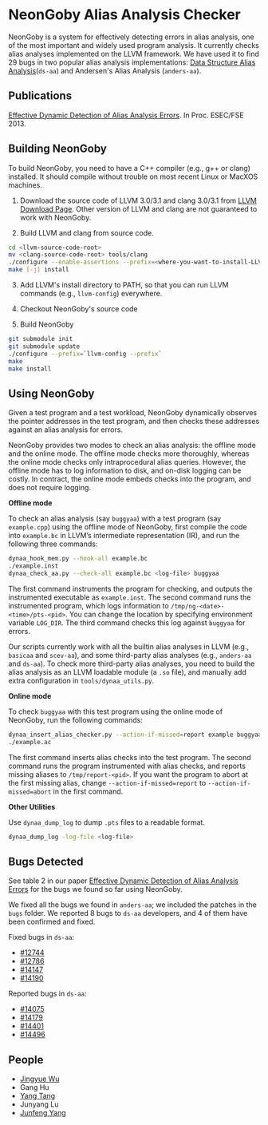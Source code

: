NeonGoby Alias Analysis Checker
===============================

NeonGoby is a system for effectively detecting errors in alias analysis, one of
the most important and widely used program analysis. It currently checks alias
analyses implemented on the LLVM framework. We have used it to find 29 bugs in
two popular alias analysis implementations: [Data Structure Alias
Analysis](http://llvm.org/docs/AliasAnalysis.html#the-ds-aa-pass)(`ds-aa`)
and Andersen's Alias Analysis (`anders-aa`).

Publications
------------

[Effective Dynamic Detection of Alias Analysis
Errors](http://www.cs.columbia.edu/~jingyue/docs/wu-fse13.pdf). In Proc.
ESEC/FSE 2013.

Building NeonGoby
-----------------

To build NeonGoby, you need to have a C++ compiler (e.g., g++ or clang)
installed. It should compile without trouble on most recent Linux or MacXOS
machines.

1. Download the source code of LLVM 3.0/3.1 and clang 3.0/3.1 from
   [LLVM Download Page](http://llvm.org/releases/download.html). Other version
of LLVM and clang are not guaranteed to work with NeonGoby.

2. Build LLVM and clang from source code.
```bash
cd <llvm-source-code-root>
mv <clang-source-code-root> tools/clang
./configure --enable-assertions --prefix=<where-you-want-to-install-LLVM>
make [-j] install
```

3. Add LLVM's install directory to PATH, so that you can run LLVM commands
   (e.g., `llvm-config`) everywhere.

4. Checkout NeonGoby's source code

5. Build NeonGoby
```bash
git submodule init
git submodule update
./configure --prefix=`llvm-config --prefix`
make
make install
```

Using NeonGoby
----------------

Given a test program and a test workload, NeonGoby dynamically observes the
pointer addresses in the test program, and then checks these addresses against
an alias analysis for errors.

NeonGoby provides two modes to check an alias analysis: the offline mode and the
online mode. The offline mode checks more thoroughly, whereas the online mode
checks only intraprocedural alias queries. However, the offline mode has to log
information to disk, and on-disk logging can be costly. In contract, the online
mode embeds checks into the program, and does not require logging.

**Offline mode**

To check an alias analysis (say `buggyaa`) with a test program (say
`example.cpp`) using the offline
mode of NeonGoby, first compile the code into `example.bc` in LLVM’s
intermediate representation (IR), and run the following three commands:

```bash
dynaa_hook_mem.py --hook-all example.bc
./example.inst
dynaa_check_aa.py --check-all example.bc <log-file> buggyaa
```

The first command instruments the program for checking, and outputs the
instrumented executable as `example.inst`. The second command runs the
instrumented program, which logs information to
`/tmp/ng-<date>-<time>/pts-<pid>`. You can change the location by specifying
environment variable `LOG_DIR`. The third command checks this log against
`buggyaa` for errors.

Our scripts currently work with all the builtin alias analyses in LLVM (e.g.,
`basicaa` and `scev-aa`), and some third-party alias analyses (e.g., `anders-aa`
and `ds-aa`). To check more third-party alias analyses, you need to build the
alias analysis as an LLVM loadable module (a `.so` file), and manually add extra
configuration in `tools/dynaa_utils.py`.

**Online mode**

To check `buggyaa` with this test program using the online mode of NeonGoby, run
the following commands:

```bash
dynaa_insert_alias_checker.py --action-if-missed=report example buggyaa
./example.ac
```

The first command inserts alias checks into the test program. The second command
runs the program instrumented with alias checks, and reports missing aliases to
`/tmp/report-<pid>`. If you want the program to abort at the first missing
alias, change `--action-if-missed=report` to `--action-if-missed=abort` in the
first command.

**Other Utilities**

Use `dynaa_dump_log` to dump `.pts` files to a readable format.

```bash
dynaa_dump_log -log-file <log-file>
```

Bugs Detected
-------------

See table 2 in our paper [Effective Dynamic Detection of Alias Analysis
Errors](http://www.cs.columbia.edu/~jingyue/docs/wu-fse13.pdf) for the bugs we
found so far using NeonGoby.

We fixed all the bugs we found in `anders-aa`; we included the patches in the
`bugs` folder. We reported 8 bugs to `ds-aa` developers, and 4 of them have been
confirmed and fixed.

Fixed bugs in `ds-aa`:
- [#12744](http://llvm.org/bugs/show_bug.cgi?id=12744)
- [#12786](http://llvm.org/bugs/show_bug.cgi?id=12786)
- [#14147](http://llvm.org/bugs/show_bug.cgi?id=14147)
- [#14190](http://llvm.org/bugs/show_bug.cgi?id=14190)

Reported bugs in `ds-aa`:
- [#14075](http://llvm.org/bugs/show_bug.cgi?id=14075)
- [#14179](http://llvm.org/bugs/show_bug.cgi?id=14179)
- [#14401](http://llvm.org/bugs/show_bug.cgi?id=14401)
- [#14496](http://llvm.org/bugs/show_bug.cgi?id=14496)

People
------
- [Jingyue Wu](http://www.cs.columbia.edu/~jingyue/)
- Gang Hu
- [Yang Tang](http://ytang.com/)
- Junyang Lu
- [Junfeng Yang](http://www.cs.columbia.edu/~junfeng/)
